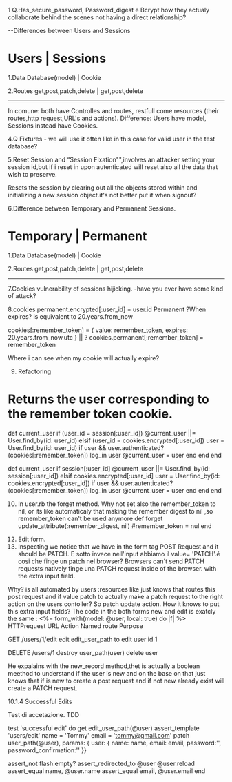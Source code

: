 1 Q.Has_secure_password, Password_digest e Bcrypt how they actualy collaborate behind the scenes not having a direct relationship?

--Differences between Users and Sessions

# Users | Sessions

1.Data Database(model) | Cookie

2.Routes get,post,patch,delete | get,post,delete

---

In comune: both have Controlles and routes, restfull come resources (their routes,http request,URL's and actions).
Difference: Users have model, Sessions instead have Cookies.

4.Q Fixtures - we will use it often like in this case for valid user in the test database?

5.Reset Session and “Session Fixation"",involves an attacker setting your session id,but if i reset in upon autenticated will reset also all the data that wish to preserve.

Resets the session by clearing out all the objects stored within and initializing a new session object.it's not better put it when signout?

6.Difference between Temporary and Permanent Sessions.

# Temporary | Permanent

1.Data Database(model) | Cookie

2.Routes get,post,patch,delete | get,post,delete

---

7.Cookies vulnerability of sessions hijicking.
-have you ever have some kind of attack?

8.cookies.permanent.encrypted[:user_id] = user.id
Permanent ?When expires? is equivalent to 20.years.from_now

cookies[:remember_token] = { value: remember_token,
expires: 20.years.from_now.utc }
|| ?
cookies.permanent[:remember_token] = remember_token

Where i can see when my cookie will actually expire?

9. Refactoring

# Returns the user corresponding to the remember token cookie.

def current_user
if (user_id = session[:user_id])
@current_user ||= User.find_by(id: user_id)
elsif (user_id = cookies.encrypted[:user_id])
user = User.find_by(id: user_id)
if user && user.authenticated?(cookies[:remember_token])
log_in user
@current_user = user
end
end
end

def current_user
if session[:user_id]
@current_user ||= User.find_by(id: session[:user_id])
elsif cookies.encrypted[:user_id]
user = User.find_by(id: cookies.encrypted[:user_id])
if user && user.autenticated?(cookies[:remember_token])
log_in user
@current_user = user
end
end
end

10. In user.rb the forget method.
    Why not set also the remember_token to nil, or its like automaticaly that making the remember digest to nil ,so
    remember_token can't be used anymore
    def forget
    update_attribute(:remember_digest, nil)
    #remember_token = nul
    end

12) Edit form.
13) Inspecting we notice that we have in the form tag POST Request and it should be PATCH. E sotto invece nell'input abbiamo il value= 'PATCH'.é cosi che finge un patch nel browser?
    Browsers can't send PATCH requests natively
    finge una PATCH request inside of the browser.
    with the extra input field.

Why? is all automated by users :resources like just knows that routes this post request and if value patch to actually make a patch request to the right action on the users contoller?
So patch update action.
How it knows to put this extra input fields?
The code in the both forms new and edit is exatcly the same :
<%= form_with(model: @user, local: true) do |f| %>
HTTPrequest URL Action Named route Purpose

GET /users/1/edit edit edit_user_path to edit user id 1

DELETE /users/1 destroy user_path(user) delete user

He expalains with the new_record method,thet is actually a boolean meethod to understand if the user is new and on the base on that just knows that if is new to create a post request and if not new already exist will create a PATCH request.

10.1.4 Successful Edits

Test di accetazione. TDD

test 'successful edit' do
get edit_user_path(@user)
assert_template 'users/edit'
name = 'Tommy'
email = 'tommy@gmail.com'
patch user_path(@user), params: { user: { name: name,
email: email,
password:'',
password_confirmation:'' }}

assert_not flash.empty?
assert_redirected_to @user
@user.reload
assert_equal name, @user.name
assert_equal email, @user.email
end
